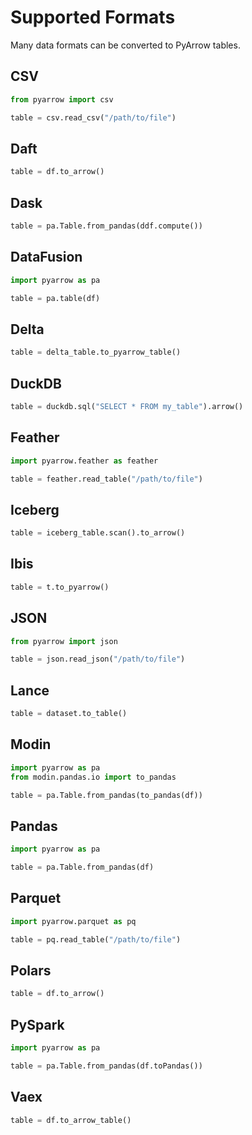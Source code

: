 # Supported Formats

Many data formats can be converted to PyArrow tables.

## CSV

```python
from pyarrow import csv

table = csv.read_csv("/path/to/file")
```

## Daft

```python
table = df.to_arrow()
```

## Dask

```python
table = pa.Table.from_pandas(ddf.compute())
```

## DataFusion

```python
import pyarrow as pa

table = pa.table(df)
```

## Delta

```python
table = delta_table.to_pyarrow_table()
```

## DuckDB

```python
table = duckdb.sql("SELECT * FROM my_table").arrow()
```

## Feather

```python
import pyarrow.feather as feather

table = feather.read_table("/path/to/file")
```

## Iceberg

```python
table = iceberg_table.scan().to_arrow()
```

## Ibis

```python
table = t.to_pyarrow()
```

## JSON

```python
from pyarrow import json

table = json.read_json("/path/to/file")
```

## Lance

```python
table = dataset.to_table()
```

## Modin

```python
import pyarrow as pa
from modin.pandas.io import to_pandas

table = pa.Table.from_pandas(to_pandas(df))
```

## Pandas

```python
import pyarrow as pa

table = pa.Table.from_pandas(df)
```

## Parquet

```python
import pyarrow.parquet as pq

table = pq.read_table("/path/to/file")
```

## Polars

```python
table = df.to_arrow()
```

## PySpark

```python
import pyarrow as pa

table = pa.Table.from_pandas(df.toPandas())
```

## Vaex

```python
table = df.to_arrow_table()
```
